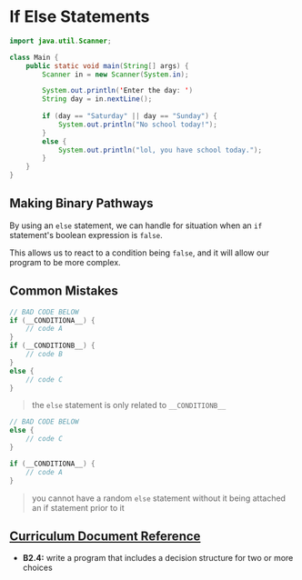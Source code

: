 # If Else Statements

```java
import java.util.Scanner;

class Main {
    public static void main(String[] args) {
        Scanner in = new Scanner(System.in);

        System.out.println('Enter the day: ')
        String day = in.nextLine();
        
        if (day == "Saturday" || day == "Sunday") {
            System.out.println("No school today!");
        }
        else {
            System.out.println("lol, you have school today.");  
        }
    }
}
```

## Making Binary Pathways

By using an ```else``` statement, we can handle for situation when an ```if``` statement's boolean expression is ```false```.

This allows us to react to a condition being ```false```, and it will allow our program to be more complex.

## Common Mistakes
```java
// BAD CODE BELOW
if (__CONDITIONA__) {
    // code A
}
if (__CONDITIONB__) {
    // code B
}
else {
    // code C
}
```
> the ```else``` statement is only related to ```__CONDITIONB__```

```java
// BAD CODE BELOW
else {
    // code C
}

if (__CONDITIONA__) {
    // code A 
}
```
> you cannot have a random ```else``` statement without it being attached an if statement prior to it

## [Curriculum Document Reference](https://www.edu.gov.on.ca/eng/curriculum/secondary/computer10to12_2008.pdf)
- __B2.4:__ write a program that includes a decision
structure for two or more choices